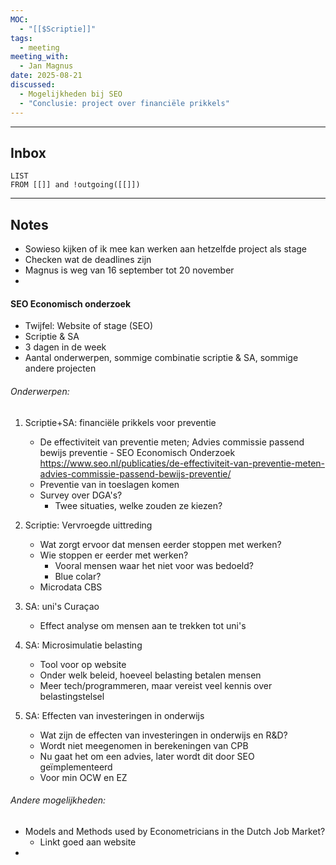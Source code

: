 ```yaml
---
MOC:
  - "[[$Scriptie]]"
tags:
  - meeting
meeting_with:
  - Jan Magnus
date: 2025-08-21
discussed:
  - Mogelijkheden bij SEO
  - "Conclusie: project over financiële prikkels"
---
```

---
## Inbox
```dataview
LIST
FROM [[]] and !outgoing([[]])
```
---
## Notes

- Sowieso kijken of ik mee kan werken aan hetzelfde project als stage
- Checken wat de deadlines zijn
- Magnus is weg van 16 september tot 20 november
- 


#### SEO Economisch onderzoek

- Twijfel: Website of stage (SEO)
- Scriptie & SA
- 3 dagen in de week
- Aantal onderwerpen, sommige combinatie scriptie & SA, sommige andere projecten
###### Onderwerpen:

1. Scriptie+SA: financiële prikkels voor preventie
	- De effectiviteit van preventie meten; Advies commissie passend bewijs preventie - SEO Economisch Onderzoek https://www.seo.nl/publicaties/de-effectiviteit-van-preventie-meten-advies-commissie-passend-bewijs-preventie/
	- Preventie van in toeslagen komen
	- Survey over DGA's?
		- Twee situaties, welke zouden ze kiezen?

2. Scriptie: Vervroegde uittreding
	- Wat zorgt ervoor dat mensen eerder stoppen met werken?
	- Wie stoppen er eerder met werken?
		- Vooral mensen waar het niet voor was bedoeld?
		- Blue colar?
	- Microdata CBS

3. SA: uni's Curaçao
	- Effect analyse om mensen aan te trekken tot uni's

4. SA: Microsimulatie belasting
	- Tool voor op website
	- Onder welk beleid, hoeveel belasting betalen mensen
	- Meer tech/programmeren, maar vereist veel kennis over belastingstelsel

5. SA: Effecten van investeringen in onderwijs
	- Wat zijn de effecten van investeringen in onderwijs en R&D?
	- Wordt niet meegenomen in berekeningen van CPB
	- Nu gaat het om een advies, later wordt dit door SEO geïmplementeerd
	- Voor min OCW en EZ

###### Andere mogelijkheden:
- Models and Methods used by Econometricians in the Dutch Job Market?
	- Linkt goed aan website
- 